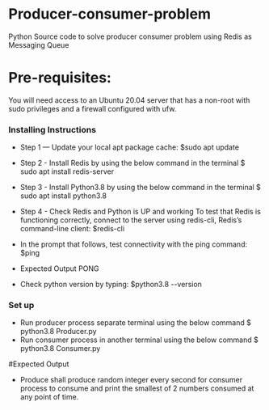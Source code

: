# Producer-consumer-problem
Python Source code to solve producer consumer problem using Redis as Messaging Queue

# Pre-requisites:
You will need access to an Ubuntu 20.04 server that has a non-root with sudo privileges and a firewall configured with ufw. 

### Installing Instructions
* Step 1 — Update your local apt package cache: 
$sudo apt update

 * Step 2 - Install Redis by using the below command in the terminal
$ sudo apt install redis-server

* Step 3 - Install Python3.8 by using the below command in the terminal
$ sudo apt install python3.8 

* Step 4 - Check Redis and Python is UP and working
  To test that Redis is functioning correctly, connect to the server using redis-cli, Redis’s command-line client:
$redis-cli

* In the prompt that follows, test connectivity with the ping command:
$ping

* Expected Output
PONG

* Check python version by typing:
$python3.8 --version

### Set up
* Run producer process separate terminal using the below command
$ python3.8 Producer.py 
* Run consumer process in another terminal using the below command 
$ python3.8 Consumer.py

#Expected Output
* Produce shall produce random integer every second for consumer process to consume and print the smallest of 2 numbers consumed at any point of time.











